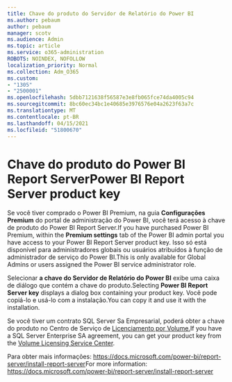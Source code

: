 ```yaml
---
title: Chave do produto do Servidor de Relatório do Power BI
ms.author: pebaum
author: pebaum
manager: scotv
ms.audience: Admin
ms.topic: article
ms.service: o365-administration
ROBOTS: NOINDEX, NOFOLLOW
localization_priority: Normal
ms.collection: Adm_O365
ms.custom:
- "1305"
- "2500001"
ms.openlocfilehash: 5dbb7121638f56587e3e8fb065fce74da4005c94
ms.sourcegitcommit: 8bc60ec34bc1e40685e3976576e04a2623f63a7c
ms.translationtype: MT
ms.contentlocale: pt-BR
ms.lasthandoff: 04/15/2021
ms.locfileid: "51800670"
---
```

# <a name="power-bi-report-server-product-key"></a><span data-ttu-id="f3f1d-102">Chave do produto do Power BI Report Server</span><span class="sxs-lookup"><span data-stu-id="f3f1d-102">Power BI Report Server product key</span></span>

<span data-ttu-id="f3f1d-103">Se você tiver comprado o Power BI Premium, na guia **Configurações Premium** do portal de administração do Power BI, você terá acesso à chave de produto do Power BI Report Server.</span><span class="sxs-lookup"><span data-stu-id="f3f1d-103">If you have purchased Power BI Premium, within the **Premium settings** tab of the Power BI admin portal you have access to your Power BI Report Server product key.</span></span> <span data-ttu-id="f3f1d-104">Isso só está disponível para administradores globais ou usuários atribuídos à função de administrador de serviço do Power BI.</span><span class="sxs-lookup"><span data-stu-id="f3f1d-104">This is only available for Global Admins or users assigned the Power BI service administrator role.</span></span>

<span data-ttu-id="f3f1d-105">Selecionar **a chave do Servidor de Relatório do Power BI** exibe uma caixa de diálogo que contém a chave do produto.</span><span class="sxs-lookup"><span data-stu-id="f3f1d-105">Selecting **Power BI Report Server key** displays a dialog box containing your product key.</span></span> <span data-ttu-id="f3f1d-106">Você pode copiá-lo e usá-lo com a instalação.</span><span class="sxs-lookup"><span data-stu-id="f3f1d-106">You can copy it and use it with the installation.</span></span>

<span data-ttu-id="f3f1d-107">Se você tiver um contrato SQL Server Sa Empresarial, poderá obter a chave do produto no Centro de Serviço de [Licenciamento por Volume.](https://www.microsoft.com/Licensing/servicecenter/)</span><span class="sxs-lookup"><span data-stu-id="f3f1d-107">If you have a SQL Server Enterprise SA agreement, you can get your product key from the [Volume Licensing Service Center](https://www.microsoft.com/Licensing/servicecenter/).</span></span>

<span data-ttu-id="f3f1d-108">Para obter mais informações: https://docs.microsoft.com/power-bi/report-server/install-report-server</span><span class="sxs-lookup"><span data-stu-id="f3f1d-108">For more information: https://docs.microsoft.com/power-bi/report-server/install-report-server</span></span>
